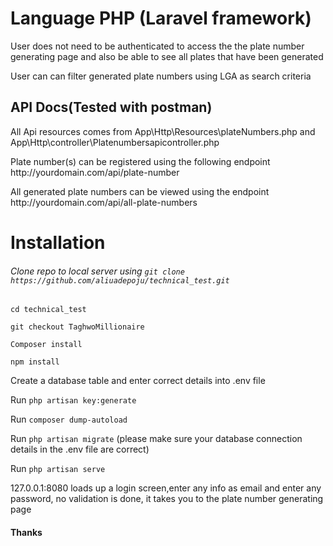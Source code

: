 <h1>Language PHP (Laravel framework)</h1>

<p>
    User does not need to be authenticated to access the the plate number generating page and also be able to see all plates that have been     generated
</p>

<p>User can can filter generated plate numbers using LGA as search criteria</p>

<h2>API Docs(Tested with postman)</h2>

<p>All Api resources comes from App\Http\Resources\plateNumbers.php and App\Http\controller\Platenumbersapicontroller.php</p>

<p>Plate number(s) can be registered using the following endpoint http://yourdomain.com/api/plate-number</p>

<p>All generated plate numbers can be viewed using the endpoint http://yourdomain.com/api/all-plate-numbers</p>

<h1>Installation</h1>

<h6>Clone repo to local server using <code>git clone https://github.com/aliuadepoju/technical_test.git</code></h6>

<code>cd technical_test</code>

<code>git checkout TaghwoMillionaire</code>

<code>Composer install</code>

<code>npm install</code>

<p>Create a database table and enter correct details into .env file</p>

<p>Run <code>php artisan key:generate</code></p>

<p>Run <code>composer dump-autoload</code></p>

<p>Run <code>php artisan migrate</code>  (please make sure your database connection details in the .env file are correct)</p>

<p>Run <code>php artisan serve</code></p>

<p>127.0.0.1:8080 loads up a login screen,enter any info as email and enter any password, no validation is done, it takes you to the plate number generating page</p>

<h4>Thanks</h4>





